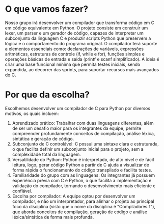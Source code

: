 # O que vamos fazer?

Nosso grupo irá desenvolver um compilador que transforma código em C em código equivalente em Python. O projeto consiste em construir um lexer, um parser e um gerador de código, capazes de interpretar um subconjunto da linguagem C e produzir scripts Python que preservem a lógica e o comportamento do programa original. O compilador terá suporte a elementos essenciais como: declarações de variáveis, expressões aritméticas, estruturas de controle (if, while e for), funções simples e operações básicas de entrada e saída (printf e scanf simplificado). A ideia é criar uma base funcional mínima que permita testes iniciais, sendo expandida, ao decorrer das sprints, para suportar recursos mais avançados do C.

# Por que da escolha?

Escolhemos desenvolver um compilador de C para Python por diversos motivos, os quais incluem:
1. Aprendizado prático: Trabalhar com duas linguagens diferentes, além de ser um desafio maior para os integrantes da equipe, permite compreender profundamente conceitos de compilação, análise léxica, sintática e geração de código.
2. Subconjunto de C controlável: C possui uma sintaxe clara e estruturada, o que facilita definir um subconjunto inicial para o projeto, sem a complexidade total da linguagem.
3. Versatilidade do Python: Python é interpretado, de alto nível e de fácil leitura, logo, gerar código Python a partir de C ajuda a visualizar de forma rápida o funcionamento do código transpilado e facilita testes.
4. Familiaridade do grupo com as linguagens: Os integrantes já possuem experiência prévia com C e Python, o que facilita a implementação e validação do compilador, tornando o desenvolvimento mais eficiente e confiável.
5. Escolha por compilador: A equipe optou por desenvolver um compilador, e não um interpretador, para alinhar o projeto ao principal foco da disciplina (visto que o nome da disciplina é "Compiladores 1"), que aborda conceitos de compilação, geração de código e análise léxica/sintática de forma mais profunda.

